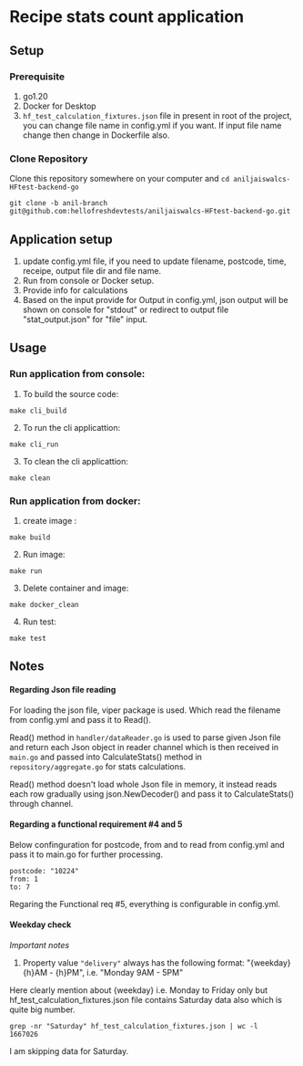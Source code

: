 # Recipe stats count application

## Setup

### Prerequisite
1. go1.20
2. Docker for Desktop 
3. `hf_test_calculation_fixtures.json` file in present in root of the project, you can change file name in config.yml if you want. If input file name change then change in Dockerfile also.
### Clone Repository
Clone this repository somewhere on your computer and `cd aniljaiswalcs-HFtest-backend-go`
```
git clone -b anil-branch git@github.com:hellofreshdevtests/aniljaiswalcs-HFtest-backend-go.git
```



## Application setup
1. update config.yml file, if you need to update filename, postcode, time, receipe, output file dir and file name.
2. Run from console or Docker setup. 
3. Provide info for calculations
4. Based on the input provide for Output in config.yml, json output will be shown on console for "stdout" or redirect to output file "stat_output.json" for "file" input.

## Usage
### Run application from console:
1. To build the source code:
```    
make cli_build
```
2. To run the cli applicattion:
```
make cli_run
```

3. To clean the cli applicattion:
```
make clean
```

### Run application from docker:

1. create image :
```
make build
```

2. Run image:
```
make run
```

3. Delete container and image:
```
make docker_clean
```

4. Run test:
```
make test
```

## Notes

#### Regarding Json file reading

For loading the json file, viper package is used. Which read the filename from config.yml and pass it to Read().

Read() method in `handler/dataReader.go` is used to parse given Json file and return each Json object in reader channel which is then received in `main.go` and passed into CalculateStats() method in `repository/aggregate.go` for stats calculations.

Read() method doesn't load whole Json file in memory, it instead reads each row gradually using json.NewDecoder() and pass it to CalculateStats() through channel.

#### Regarding a functional requirement #4 and 5

Below confinguration for postcode, from and to read from config.yml and pass it to main.go for further processing.
```
postcode: "10224"
from: 1
to: 7
```

Regaring the Functional req #5, everything is configurable in config.yml.

#### Weekday check

_Important notes_

1. Property value `"delivery"` always has the following format: "{weekday} {h}AM - {h}PM", i.e. "Monday 9AM - 5PM"

Here clearly mention about {weekday} i.e. Monday to Friday only but hf_test_calculation_fixtures.json file contains Saturday data also which is quite big number.

```
grep -nr "Saturday" hf_test_calculation_fixtures.json | wc -l
1667026
```
I am skipping data for Saturday.
